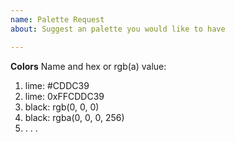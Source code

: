 ```yaml
---
name: Palette Request
about: Suggest an palette you would like to have

---
```


**Colors**
Name and hex or rgb(a) value:
1. lime: #CDDC39
2. lime: 0xFFCDDC39
3. black: rgb(0, 0, 0)
4. black: rgba(0, 0, 0, 256)
5. . . .
